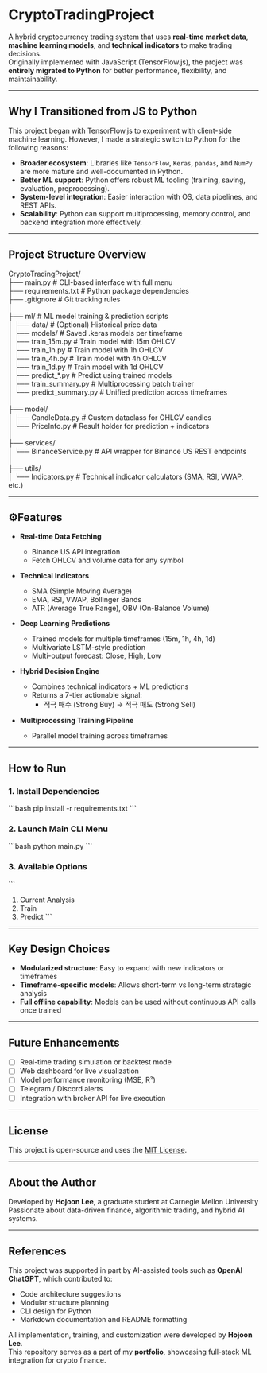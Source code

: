 # CryptoTradingProject

A hybrid cryptocurrency trading system that uses **real-time market data**, **machine learning models**, and **technical indicators** to make trading decisions.  
Originally implemented with JavaScript (TensorFlow.js), the project was **entirely migrated to Python** for better performance, flexibility, and maintainability.

---

## Why I Transitioned from JS to Python

This project began with TensorFlow.js to experiment with client-side machine learning. However, I made a strategic switch to Python for the following reasons:

- **Broader ecosystem**: Libraries like `TensorFlow`, `Keras`, `pandas`, and `NumPy` are more mature and well-documented in Python.
- **Better ML support**: Python offers robust ML tooling (training, saving, evaluation, preprocessing).
- **System-level integration**: Easier interaction with OS, data pipelines, and REST APIs.
- **Scalability**: Python can support multiprocessing, memory control, and backend integration more effectively.

---

## Project Structure Overview

CryptoTradingProject/<br>
├── main.py                    # CLI-based interface with full menu<br>
├── requirements.txt           # Python package dependencies<br>
├── .gitignore                 # Git tracking rules<br>
│<br>
├── ml/                        # ML model training & prediction scripts<br>
│   ├── data/                  # (Optional) Historical price data<br>
│   ├── models/                # Saved .keras models per timeframe<br>
│   ├── train_15m.py           # Train model with 15m OHLCV<br>
│   ├── train_1h.py            # Train model with 1h OHLCV<br>
│   ├── train_4h.py            # Train model with 4h OHLCV<br>
│   ├── train_1d.py            # Train model with 1d OHLCV<br>
│   ├── predict_*.py           # Predict using trained models<br>
│   ├── train_summary.py       # Multiprocessing batch trainer<br>
│   └── predict_summary.py     # Unified prediction across timeframes<br>
│<br>
├── model/<br>
│   ├── CandleData.py          # Custom dataclass for OHLCV candles<br>
│   └── PriceInfo.py           # Result holder for prediction + indicators<br>
│<br>
├── services/<br>
│   └── BinanceService.py      # API wrapper for Binance US REST endpoints<br>
│<br>
├── utils/<br>
│   └── Indicators.py          # Technical indicator calculators (SMA, RSI, VWAP, etc.)<br>

---

## ⚙Features

- **Real-time Data Fetching**
  - Binance US API integration
  - Fetch OHLCV and volume data for any symbol

- **Technical Indicators**
  - SMA (Simple Moving Average)
  - EMA, RSI, VWAP, Bollinger Bands
  - ATR (Average True Range), OBV (On-Balance Volume)

- **Deep Learning Predictions**
  - Trained models for multiple timeframes (15m, 1h, 4h, 1d)
  - Multivariate LSTM-style prediction
  - Multi-output forecast: Close, High, Low

- **Hybrid Decision Engine**
  - Combines technical indicators + ML predictions
  - Returns a 7-tier actionable signal:
    - 적극 매수 (Strong Buy) → 적극 매도 (Strong Sell)

- **Multiprocessing Training Pipeline**
  - Parallel model training across timeframes

---

## How to Run

### 1. Install Dependencies

\`\`\`bash
pip install -r requirements.txt
\`\`\`

### 2. Launch Main CLI Menu

\`\`\`bash
python main.py
\`\`\`

### 3. Available Options

\`\`\`
1. Current Analysis
2. Train
3. Predict
\`\`\`

---

## Key Design Choices

- **Modularized structure**: Easy to expand with new indicators or timeframes
- **Timeframe-specific models**: Allows short-term vs long-term strategic analysis
- **Full offline capability**: Models can be used without continuous API calls once trained

---

## Future Enhancements

- [ ] Real-time trading simulation or backtest mode
- [ ] Web dashboard for live visualization
- [ ] Model performance monitoring (MSE, R²)
- [ ] Telegram / Discord alerts
- [ ] Integration with broker API for live execution

---

## License

This project is open-source and uses the [MIT License](LICENSE).

---

## About the Author

Developed by **Hojoon Lee**, a graduate student at Carnegie Mellon University  
Passionate about data-driven finance, algorithmic trading, and hybrid AI systems.


---

## References

This project was supported in part by AI-assisted tools such as **OpenAI ChatGPT**, which contributed to:

- Code architecture suggestions
- Modular structure planning
- CLI design for Python
- Markdown documentation and README formatting

All implementation, training, and customization were developed by **Hojoon Lee**.  
This repository serves as a part of my **portfolio**, showcasing full-stack ML integration for crypto finance.
